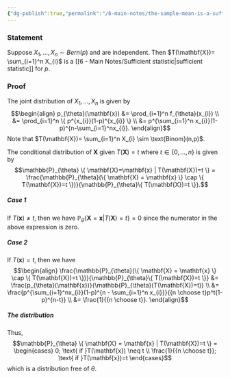 ```yaml
---
{"dg-publish":true,"permalink":"/6-main-notes/the-sample-mean-is-a-sufficient-statistic-for-the-parameter-of-bernoulli/","tags":["inference","info"]}
---
```


### Statement

Suppose $X_{1},\dots,X_{n} \sim Bern(p)$ and are independent. Then $T(\mathbf{X})= \sum_{i=1}^n X_{i}$ is a [[6 - Main Notes/Sufficient statistic\|sufficient statistic]] for $p$.

### Proof

The joint distribution of $X_{1},\dots,X_{n}$ is given by
$$\begin{align}
p_{\theta}(\mathbf{x}) &= \prod_{i=1}^n f_{\theta}(x_{i}) \\
&= \prod_{i=1}^n \{ p^{x_{i}}(1-p)^{x_{i}} \} \\
&= p^{\sum_{i=1}^n x_{i}}(1-p)^{n-\sum_{i=1}^nx_{i}}.
\end{align}$$
Note that $T(\mathbf{X})= \sum_{i=1}^n X_{i} \sim \text{Binom}(n,p)$.

The conditional distribution of $\mathbf{X}$ given $T(\mathbf{X})=t$ where $t \in \{ 0,\dots,n \}$ is given by
$$\mathbb{P}_{\theta} \{ \mathbf{X}=\mathbf{x} | T(\mathbf{X})=t \} = \frac{\mathbb{P}_{\theta}(\{ \mathbf{X} = \mathbf{x} \} \cap \{ T(\mathbf{X})=t \})}{\mathbb{P}_{\theta}\{ T(\mathbf{X})=t \}}.$$
##### Case 1

If $T(\mathbf{x}) \neq t$, then we have $\mathbb{P}_{\theta} \{ \mathbf{X}=\mathbf{x} | T(\mathbf{X})=t \}=0$ since the numerator in the above expression is zero.

##### Case 2

If $T(\mathbf{x})=t$, then we have 
$$\begin{align}
\frac{\mathbb{P}_{\theta}(\{ \mathbf{X} = \mathbf{x} \} \cap \{ T(\mathbf{X})=t \})}{\mathbb{P}_{\theta}\{ T(\mathbf{X})=t \}}
&= \frac{p_{\theta}(\mathbf{x})}{\mathbb{P}_{\theta}(T(\mathbf{X})=t)}  \\
&= \frac{p^{\sum_{i=1}^nx_{i}}(1-p)^{n - \sum_{i=1}^n x_{i}}}{{n \choose t}p^t(1-p)^{n-t}} \\
&= \frac{1}{{n \choose t}}.
\end{align}$$

##### The distribution

Thus,
$$\mathbb{P}_{\theta} \{ \mathbf{X} = \mathbf{x} | T(\mathbf{X})=t \} = \begin{cases}
0; \text{ if }T(\mathbf{x}) \neq t \\
\frac{1}{{n \choose t}}; \text{ if }T(\mathbf{x})=t
\end{cases}$$
which is a distribution free of $\theta$.